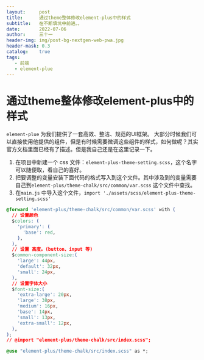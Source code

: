 ```yaml
---
layout:     post
title:      通过theme整体修改element-plus中的样式
subtitle:   在不断填坑中前进。。
date:       2022-07-06
author:     三十一
header-img: img/post-bg-nextgen-web-pwa.jpg
header-mask: 0.3
catalog:    true
tags:
   - 前端
   - element-plue
---
```


# 通过theme整体修改element-plus中的样式

`element-plue` 为我们提供了一套高效、整洁、规范的UI框架。
大部分时候我们可以直接使用他提供的组件，但是有时候需要微调这些组件的样式，如何做呢？其实官方文档里面已经有了描述。但是我自己还是在这里记录一下。

1. 在项目中新建一个 css 文件：`element-plus-theme-setting.scss`，这个名字可以随便取，看自己的喜好。
2. 把要调整的变量安装下面代码的格式写入到这个文件。其中涉及到的变量需要自己到`element-plus/theme-chalk/src/common/var.scss` 这个文件中查找。
3. 在`main.js` 中导入这个文件，`import './assets/scss/element-plus-theme-setting.scss'`


```css
@forward 'element-plus/theme-chalk/src/common/var.scss' with (
  // 设置颜色
  $colors: (
    'primary': (
      'base': red,
    ),
  ),
  // 设置 高度。(button、input 等)
  $common-component-size:(
    'large': 44px,
    'default': 32px,
    'small': 24px,
  ),
  // 设置字体大小
  $font-size:(
    'extra-large': 20px,
    'large': 38px,
    'medium': 16px,
    'base': 14px,
    'small': 13px,
    'extra-small': 12px,
  ),
);
// @import "element-plus/theme-chalk/src/index.scss";

@use "element-plus/theme-chalk/src/index.scss" as *;
```